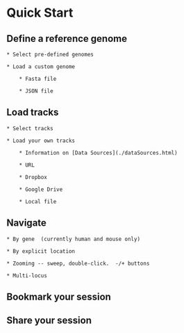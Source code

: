 
# Quick Start

## Define a reference genome

    * Select pre-defined genomes

    * Load a custom genome

        * Fasta file

        * JSON file

## Load tracks

    * Select tracks

    * Load your own tracks
    
        * Information on [Data Sources](./dataSources.html)

        * URL

        * Dropbox

        * Google Drive

        * Local file

## Navigate

    * By gene  (currently human and mouse only)

    * By explicit location

    * Zooming -- sweep, double-click.  -/+ buttons

    * Multi-locus

## Bookmark your session

## Share your session


